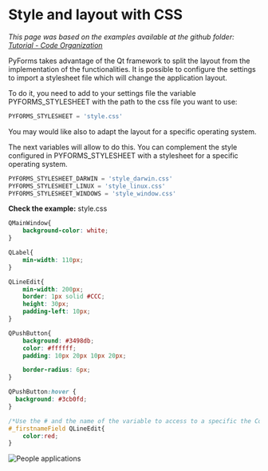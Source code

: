 # Style and layout with CSS

*This page was based on the examples available at the github folder: [Tutorial - Code Organization](https://github.com/UmSenhorQualquer/pyforms/tree/master/tutorials/3.CodeOrganization)*


PyForms takes advantage of the Qt framework to split the layout from the implementation of the functionalities.
It is possible to configure the settings to import a stylesheet file which will change the application layout.

To do it, you need to add to your settings file the variable PYFORMS_STYLESHEET with the path to the css file you want to use:

```python
PYFORMS_STYLESHEET = 'style.css'
```

You may would like also to adapt the layout for a specific operating system. 

The next variables will allow to do this. You can complement the style configured in PYFORMS_STYLESHEET with a stylesheet for a specific operating system.

```python
PYFORMS_STYLESHEET_DARWIN = 'style_darwin.css'
PYFORMS_STYLESHEET_LINUX = 'style_linux.css'
PYFORMS_STYLESHEET_WINDOWS = 'style_window.css'
```

**Check the example:** style.css
```css
QMainWindow{
	background-color: white;
}

QLabel{
	min-width: 110px;
}

QLineEdit{
	min-width: 200px;
	border: 1px solid #CCC;
	height: 30px;
	padding-left: 10px;
}

QPushButton{
	background: #3498db;
	color: #ffffff;
	padding: 10px 20px 10px 20px;

    border-radius: 6px;
}

QPushButton:hover {
  background: #3cb0fd;
}

/*Use the # and the name of the variable to access to a specific the Control*/
#_firstnameField QLineEdit{
	color:red;
}
```

![People applications](https://raw.githubusercontent.com/UmSenhorQualquer/pyforms/master/docs/imgs/getting-started-8.png?raw=true "Screen")
